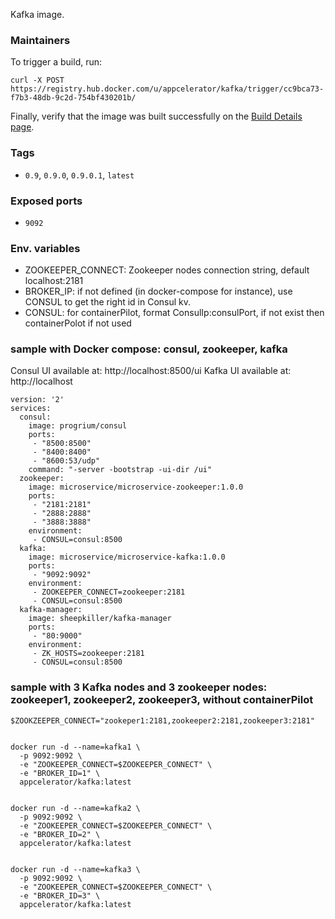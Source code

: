 Kafka image.

### Maintainers

To trigger a build, run:

    curl -X POST https://registry.hub.docker.com/u/appcelerator/kafka/trigger/cc9bca73-f7b3-48db-9c2d-754bf430201b/

Finally, verify that the image was built successfully on the [Build Details page](https://hub.docker.com/r/appcelerator/kafka/builds/).

### Tags

- `0.9`, `0.9.0`, `0.9.0.1`, `latest`

### Exposed ports

- `9092`


### Env. variables

  - ZOOKEEPER_CONNECT: Zookeeper nodes connection string, default localhost:2181
  - BROKER_IP: if not defined (in docker-compose for instance), use CONSUL to get the right id in Consul kv.
  - CONSUL: for containerPilot, format ConsulIp:consulPort, if not exist then containerPolot if not used

### sample with Docker compose: consul, zookeeper, kafka

Consul UI available at:   http://localhost:8500/ui
Kafka UI available at:    http://localhost



    version: '2'
    services:
      consul:
        image: progrium/consul
        ports:
         - "8500:8500"
         - "8400:8400"
         - "8600:53/udp"
        command: "-server -bootstrap -ui-dir /ui"
      zookeeper:
        image: microservice/microservice-zookeeper:1.0.0
        ports:
         - "2181:2181"
         - "2888:2888"
         - "3888:3888"
        environment:
         - CONSUL=consul:8500
      kafka:
        image: microservice/microservice-kafka:1.0.0
        ports:
         - "9092:9092"
        environment:
         - ZOOKEEPER_CONNECT=zookeeper:2181
         - CONSUL=consul:8500
      kafka-manager:
        image: sheepkiller/kafka-manager
        ports:
         - "80:9000"
        environment:
         - ZK_HOSTS=zookeeper:2181
         - CONSUL=consul:8500


### sample with 3 Kafka nodes and 3 zookeeper nodes: zookeeper1, zookeeper2, zookeeper3, without containerPilot


    $ZOOKZEEPER_CONNECT="zookeper1:2181,zookeeper2:2181,zookeeper3:2181"


    docker run -d --name=kafka1 \
      -p 9092:9092 \
      -e "ZOOKEEPER_CONNECT=$ZOOKEEPER_CONNECT" \
      -e "BROKER_ID=1" \
      appcelerator/kafka:latest


    docker run -d --name=kafka2 \
      -p 9092:9092 \
      -e "ZOOKEEPER_CONNECT=$ZOOKEEPER_CONNECT" \
      -e "BROKER_ID=2" \
      appcelerator/kafka:latest


    docker run -d --name=kafka3 \
      -p 9092:9092 \
      -e "ZOOKEEPER_CONNECT=$ZOOKEEPER_CONNECT" \
      -e "BROKER_ID=3" \
      appcelerator/kafka:latest
